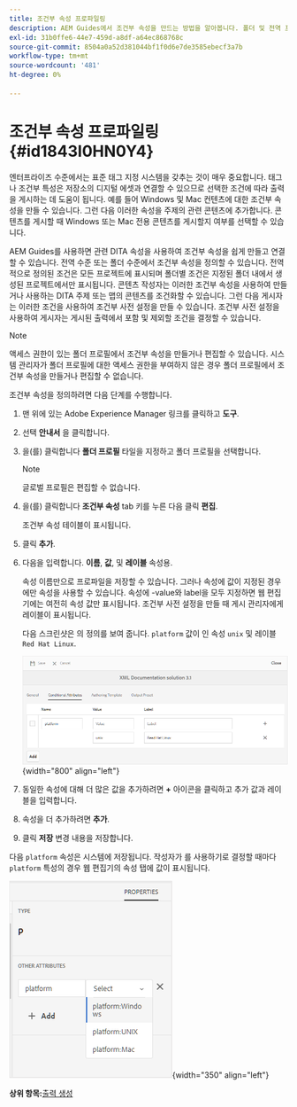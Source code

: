 ```yaml
---
title: 조건부 속성 프로파일링
description: AEM Guides에서 조건부 속성을 만드는 방법을 알아봅니다. 폴더 및 전역 프로필에서 조건부 속성을 사용하여 콘텐츠를 조건화합니다.
exl-id: 31b0ffe6-44e7-459d-a8df-a64ec868768c
source-git-commit: 8504a0a52d381044bf1f0d6e7de3585ebecf3a7b
workflow-type: tm+mt
source-wordcount: '481'
ht-degree: 0%

---
```


# 조건부 속성 프로파일링 {#id1843I0HN0Y4}

엔터프라이즈 수준에서는 표준 태그 지정 시스템을 갖추는 것이 매우 중요합니다. 태그나 조건부 특성은 저장소의 디지털 에셋과 연결할 수 있으므로 선택한 조건에 따라 출력을 게시하는 데 도움이 됩니다. 예를 들어 Windows 및 Mac 컨텐츠에 대한 조건부 속성을 만들 수 있습니다. 그런 다음 이러한 속성을 주제의 관련 콘텐츠에 추가합니다. 콘텐츠를 게시할 때 Windows 또는 Mac 전용 콘텐츠를 게시할지 여부를 선택할 수 있습니다.

AEM Guides를 사용하면 관련 DITA 속성을 사용하여 조건부 속성을 쉽게 만들고 연결할 수 있습니다. 전역 수준 또는 폴더 수준에서 조건부 속성을 정의할 수 있습니다. 전역적으로 정의된 조건은 모든 프로젝트에 표시되며 폴더별 조건은 지정된 폴더 내에서 생성된 프로젝트에서만 표시됩니다. 콘텐츠 작성자는 이러한 조건부 속성을 사용하여 만들거나 사용하는 DITA 주제 또는 맵의 콘텐츠를 조건화할 수 있습니다. 그런 다음 게시자는 이러한 조건을 사용하여 조건부 사전 설정을 만들 수 있습니다. 조건부 사전 설정을 사용하여 게시자는 게시된 출력에서 포함 및 제외할 조건을 결정할 수 있습니다.

>[!NOTE]
>
> 액세스 권한이 있는 폴더 프로필에서 조건부 속성을 만들거나 편집할 수 있습니다. 시스템 관리자가 폴더 프로필에 대한 액세스 권한을 부여하지 않은 경우 폴더 프로필에서 조건부 속성을 만들거나 편집할 수 없습니다.

조건부 속성을 정의하려면 다음 단계를 수행합니다.

1. 맨 위에 있는 Adobe Experience Manager 링크를 클릭하고 **도구**.

1. 선택 **안내서** 을 클릭합니다.

1. 을(를) 클릭합니다 **폴더 프로필** 타일을 지정하고 폴더 프로필을 선택합니다.

   >[!NOTE]
   >
   > 글로벌 프로필은 편집할 수 없습니다.

1. 을(를) 클릭합니다 **조건부 속성** tab 키를 누른 다음 클릭 **편집**.

   조건부 속성 테이블이 표시됩니다.

1. 클릭 **추가**.

1. 다음을 입력합니다. **이름**, **값**, 및 **레이블** 속성용.

   속성 이름만으로 프로파일을 저장할 수 있습니다. 그러나 속성에 값이 지정된 경우에만 속성을 사용할 수 있습니다. 속성에 -value와 label을 모두 지정하면 웹 편집기에는 여전히 속성 값만 표시됩니다. 조건부 사전 설정을 만들 때 게시 관리자에게 레이블이 표시됩니다.

   다음 스크린샷은 의 정의를 보여 줍니다. `platform` 값이 인 속성 `unix` 및 레이블 `Red Hat Linux`.

   ![](images/add-profile.png){width="800" align="left"}

1. 동일한 속성에 대해 더 많은 값을 추가하려면 **+** 아이콘을 클릭하고 추가 값과 레이블을 입력합니다.

1. 속성을 더 추가하려면 **추가**.

1. 클릭 **저장** 변경 내용을 저장합니다.


다음 `platform` 속성은 시스템에 저장됩니다. 작성자가 를 사용하기로 결정할 때마다 `platform` 특성의 경우 웹 편집기의 속성 탭에 값이 표시됩니다.

![](images/properties-tab.png){width="350" align="left"}

**상위 항목:**[&#x200B;출력 생성](generate-output.md)
